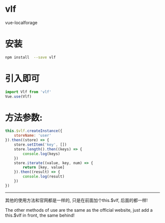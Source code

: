 # vlf
vue-localforage 
# 安装
```bash
npm install  --save vlf
```
# 引入即可
```javascript
import Vlf from 'vlf'
Vue.use(Vlf)
```
# 方法参数:
```javascript
this.$vlf.createInstance({
    storeName: 'user'
}).then((store) => {
    store.setItem('key', [])
    store.length().then((keys) => {
        console.log(keys)
    })
    store.iterate((value, key, num) => {
        return [key, value]
    }).then((result) => {
        console.log(result)
    })
})
```
---
其他的使用方法和官网都是一样的, 只是在前面加个this.$vlf, 后面的都一样!

The other methods of use are the same as the official website, just add a this.$vlf in front, the same behind!
